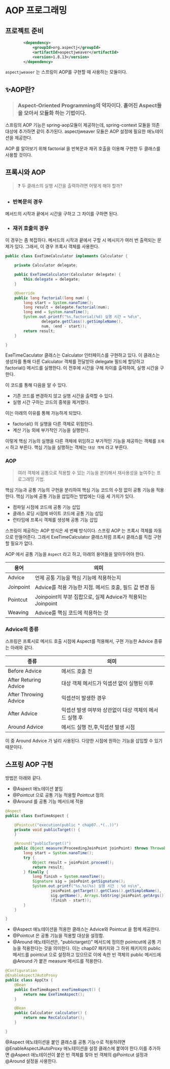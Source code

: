 # AOP 프로그래밍

## 프로젝트 준비

```xml
		<dependency>
			<groupId>org.aspectj</groupId>
			<artifactId>aspectjweaver</artifactId>
			<version>1.8.13</version>
		</dependency>

```

`aspectjweaver` 는 스프링이 AOP를 구현할 때 사용하는 모듈이다.

## ✨AOP란?
> ### Aspect-Oriented Programming의 약자이다. 흩어진 Aspect들을 모아서 모듈화 하는 기법이다.

스프링의 AOP 기능은 spring-aop모듈이 제공하는데, spring-context 모듈을 의존 대상에 추가하면 같이 추가된다. aspectjweaver 모듈은 AOP 설정에 필요한 애노테이션을 제공한다.

AOP 를 알아보기 위해 factorial 을 반복문과 재귀 호출을 이용해 구현한 두 클래스를 사용할 것이다.

## 프록시와 AOP 

> ❓ 두 클래스의 실행 시간을 출력하려면 어떻게 해야 할까?

* ### 반복문의 경우

메서드의 시작과 끝에서 시간을 구하고 그 차이를 구하면 된다.

* ### 재귀 호출의 경우

이 경우는 좀 복잡하다. 메서드의 시작과 끝에서 구할 시 메시지가 여러 번 출력되는 문제가 있다. 그래서, 이 경우 프록시 객체를 사용한다.

```java
public class ExeTimeCalculator implements Calculator {

	private Calculator delegate;

	public ExeTimeCalculator(Calculator delegate) {
        this.delegate = delegate;
    }

	@Override
	public long factorial(long num) {
		long start = System.nanoTime();
		long result = delegate.factorial(num);
		long end = System.nanoTime();
		System.out.printf("%s.factorial(%d) 실행 시간 = %d\n",
				delegate.getClass().getSimpleName(),
				num, (end - start));
		return result;
	}

}
```

ExeTimeCaculator 클래스는 Calculator 인터페이스를 구현하고 있다. 이 클래스는 생성자를 통해 다른 Calculator 객체를 전달받아 delegate 필드에 할당하고 factorial() 메서드를 실행한다. 이 전후에 시간을 구해 차이를 출력하여, 실행 시간을 구한다.

이 코드를 통해 다음을 알 수 있다.
* 기존 코드를 변경하지 않고 실행 시간을 출력할 수 있다.
* 실행 시간 구하는 코드의 중복을 제거했다.

이는 아래의 이유를 통해 가능하게 되었다.
* factorial() 의 실행을 다른 객체로 위힘한다.
* 계산 기능 외에 부가적인 기능을 실행한다.

이렇게 핵심 기능의 실행을 다른 객체에 위임하고 부가적인 기능을 제공하는 객체를 `프록시` 하고 부른다. 핵심 기능을 실행하는 객체는 `대상 객체` 라고 부른다. 

### AOP
> 여러 객체에 공통으로 적용할 수 있는 기능을 분리해서 재사용성을 높여주는 프로그래밍 기법. 

핵심 기능과 공통 기능의 구현을 분리하여 핵심 기능 코드의 수정 없이 공통 기능을 적용한다. 핵심 기능에 공통 기능을 삽입하는 방법에는 다음 세 가지가 있다.

* 컴파일 시점에 코드에 공통 기능 삽입
* 클래스 로딩 시점에 바이트 코드에 공통 기능 삽입
* 런타임에 프록시 객체를 생성해 공통 기능 삽입

스프링이 제공하는 AOP 방식은 세 번째 방식이다. 스프링 AOP 는 프록시 객체를 자동으로 만들어준다. 그래서 ExeTimeCalculator 클래스처럼 프록시 클래스를 직접 구현할 필요가 없다.

AOP 에서 공통 기능을 `Aspect` 라고 하고, 아래의 용어들을 알아두어야 한다.


|용어|의미|
|---|-----|
|Advice|언제 공통 기능을 핵심 기능에 적용하는지|
|Joinpoint|Advice를 적용 가능한 지점. 메서드 호출, 필드 값 변경 등|
|Pointcut|Joinpoint의 부분 집합으로, 실제 Advice가 적용되는 Joinpoint|
|Weaving|Advice를 핵심 코드에 적용하는 것|

### Advice의 종류
스프링은 프록시로 메서드 호출 시점에 Aspect를 적용해서, 구현 가능한 Advice 종류는 아래와 같다.

|종류|의미|
|---|-----|
|Before Advice|메서드 호출 전|
|After Returing Advice|대상 객체 메서드가 익셉션 없이 실행된 이후|
|After Throwing Advice|익셉션이 발생한 경우|
|After Advice|익셉션 발생 여부와 상관없이 대상 객체의 메서드 실행 후|
|Around Advice|메서드 실행 전,후,익셉션 발생 시점|

이 중 Around Advice 가 널리 사용된다. 다양한 시점에 원하는 기능을 삽입할 수 있기 때문이다.

## 스프링 AOP 구현
방법은 아래와 같다.
* @Aspect 애노테이션 붙임
* @Pointcut 으로 공통 기능 적용할 Pointcut 정의
* @Around 를 공통 기능 메서드에 적용

```java
@Aspect
public class ExeTimeAspect {

	@Pointcut("execution(public * chap07..*(..))")
	private void publicTarget() {
	}

	@Around("publicTarget()")
	public Object measure(ProceedingJoinPoint joinPoint) throws Throwable {
		long start = System.nanoTime();
		try {
			Object result = joinPoint.proceed();
			return result;
		} finally {
			long finish = System.nanoTime();
			Signature sig = joinPoint.getSignature();
			System.out.printf("%s.%s(%s) 실행 시간 : %d ns\n",
					joinPoint.getTarget().getClass().getSimpleName(),
					sig.getName(), Arrays.toString(joinPoint.getArgs()),
					(finish - start));
		}
	}

}
```

* @Aspect 애노테이션을 적용한 클래스는 Advice와 Pointcut 을 함께 제공한다.
* @Pointcut 은 공통 기능을 적용할 대상을 설정함.
* @Around 애노테이션은, "publictarget()" 메서드에 정의한 pointcut에 공통 기능을 적용한다는 것을 의미한다. 이는 chap07 패키지와 그 하위 패키지의 public 메서드를 pointcut 으로 설정하고 있으므로 이에 속한 빈 객체의 public 메서드에 @Around 가 붙은 measure 메서드를 적용한다.

```java
@Configuration
@EnableAspectJAutoProxy
public class AppCtx {
	@Bean
	public ExeTimeAspect exeTimeAspect() {
		return new ExeTimeAspect();
	}

	@Bean
	public Calculator calculator() {
		return new RecCalculator();
	}

}
```
@Aspect 애노테이션을 붙인 클래스를 공통 기능ㅇ로 적용하려면 @EnableAspectJAutoProxy 애노테이션을 설정 클래스에 붙여야 한다.이를 추가하면 @Aspect 애노테이션이 붙은 빈 객체를 찾아 빈 객체의 @Pointcut 설정과 @Around 설정을 사용한다.